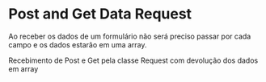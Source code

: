 <h1>Post and Get Data Request</h1>
<p>Ao receber os dados de um formulário não será preciso passar por cada campo e os dados estarão em uma array.</p>
<p>Recebimento de Post e Get pela classe Request com devolução dos dados em array</p>
